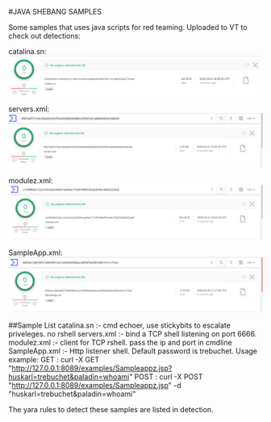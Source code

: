 #JAVA SHEBANG SAMPLES

Some samples that uses java scripts for red teaming. Uploaded to VT to check out detections:

catalina.sn:
![Image of catalina](images/catalina.png)

servers.xml:
![Image of servers](images/server_xml.png)

modulez.xml:
![Image of modulez](images/modulez_xml.png)

SampleApp.xml:
![Image of sampleapp](images/Sample_app.png)

##Sample List
catalina.sn :- cmd echoer, use stickybits to escalate priveleges. no rshell
servers.xml  :- bind a TCP shell listening on port 6666.
modulez.xml :- client for TCP rshell. pass the ip and port in cmdline
SampleApp.xml :- Http listener shell. Default password is trebuchet. Usage example:
                 GET : curl -X GET "http://127.0.0.1:8089/examples/Sampleappz.jsp?huskarl=trebuchet&paladin=whoami"
                 POST : curl -X POST "http://127.0.0.1:8089/examples/Sampleappz.jsp" -d "huskarl=trebuchet&paladin=whoami"

The yara rules to detect these samples are listed in detection.
